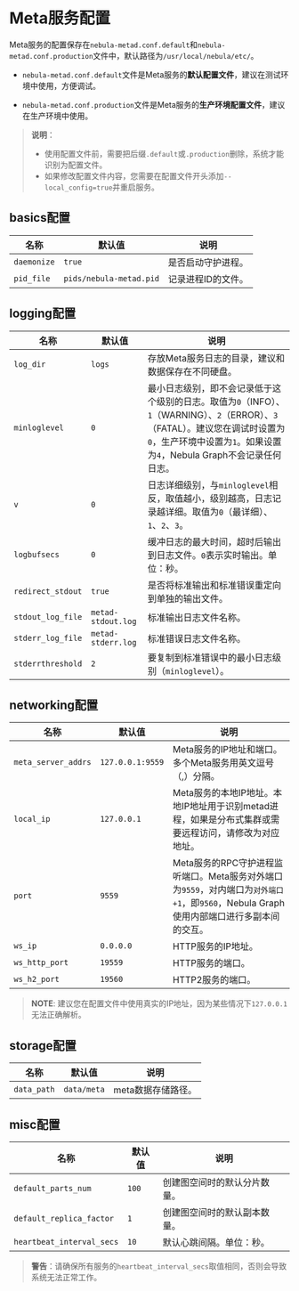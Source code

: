 # Meta服务配置

Meta服务的配置保存在`nebula-metad.conf.default`和`nebula-metad.conf.production`文件中，默认路径为`/usr/local/nebula/etc/`。

- `nebula-metad.conf.default`文件是Meta服务的**默认配置文件**，建议在测试环境中使用，方便调试。

- `nebula-metad.conf.production`文件是Meta服务的**生产环境配置文件**，建议在生产环境中使用。

>**说明**：
>
>- 使用配置文件前，需要把后缀`.default`或`.production`删除，系统才能识别为配置文件。
>- 如果修改配置文件内容，您需要在配置文件开头添加`--local_config=true`并重启服务。

## basics配置

| 名称         | 默认值                   | 说明              |
| ----------- | ----------------------- | ------------------|
| `daemonize` | `true`                    | 是否启动守护进程。 |
| `pid_file`  | `pids/nebula-metad.pid` | 记录进程ID的文件。   |

## logging配置

| 名称           | 默认值                    | 说明                |
| ------------- | ------------------------ | ------------------------------------------------ |
| `log_dir`     | `logs` | 存放Meta服务日志的目录，建议和数据保存在不同硬盘。          |
| `minloglevel` | `0`                      | 最小日志级别，即不会记录低于这个级别的日志。取值为`0`（INFO）、`1`（WARNING）、`2`（ERROR）、`3`（FATAL）。建议您在调试时设置为`0`，生产环境中设置为`1`。如果设置为`4`，Nebula Graph不会记录任何日志。 |
| `v`           | `0`                      | 日志详细级别，与`minloglevel`相反，取值越小，级别越高，日志记录越详细。取值为`0`（最详细）、`1`、`2`、`3`。            |
| `logbufsecs`  | `0`                      | 缓冲日志的最大时间，超时后输出到日志文件。`0`表示实时输出。单位：秒。       |
|`redirect_stdout`|`true`                  |是否将标准输出和标准错误重定向到单独的输出文件。           |
|`stdout_log_file` |`metad-stdout.log`     | 标准输出日志文件名称。                           |
`stderr_log_file`  |`metad-stderr.log`     | 标准错误日志文件名称。                           |
`stderrthreshold`  | `2`                   | 要复制到标准错误中的最小日志级别（`minloglevel`）。 |

## networking配置

| 名称                      | 默认值           | 说明          |
| ----------------------- | ---------------- | ---------------------------------------------------- |
| `meta_server_addrs`     | `127.0.0.1:9559` | Meta服务的IP地址和端口。多个Meta服务用英文逗号（,）分隔。 |
|`local_ip`               | `127.0.0.1`      | Meta服务的本地IP地址。本地IP地址用于识别metad进程，如果是分布式集群或需要远程访问，请修改为对应地址。|
| `port`                  | `9559`           | Meta服务的RPC守护进程监听端口。Meta服务对外端口为`9559`，对内端口为`对外端口+1`，即`9560`，Nebula Graph使用内部端口进行多副本间的交互。 |
| `ws_ip`                   | `0.0.0.0`      | HTTP服务的IP地址。                                   |
| `ws_http_port`            | `19559`        | HTTP服务的端口。                                     |
| `ws_h2_port`              | `19560`        | HTTP2服务的端口。                                    |

> **NOTE**: 建议您在配置文件中使用真实的IP地址，因为某些情况下`127.0.0.1`无法正确解析。

## storage配置

| 名称                 | 默认值                    | 说明                               |
| ------------------- | ------------------------ | ------------------------------------------ |
|`data_path`|`data/meta`|meta数据存储路径。|

## misc配置

| 名称                       | 默认值    | 说明                     |
| ------------------------- | -------- | ------------------------ |
|`default_parts_num`        | `100`    | 创建图空间时的默认分片数量。  |
|`default_replica_factor`   | `1`      | 创建图空间时的默认副本数量。  |
|`heartbeat_interval_secs`  | `10`     | 默认心跳间隔。单位：秒。     |

> **警告**：请确保所有服务的`heartbeat_interval_secs`取值相同，否则会导致系统无法正常工作。